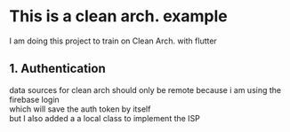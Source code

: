 # This is a clean arch. example 
I am doing this project to train on Clean Arch. with flutter

## 1. Authentication
data sources for clean arch should only be remote because i am using the firebase login  
which will save the auth token by itself  
but I also added a a local class to implement the ISP 